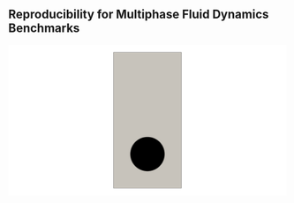 ## Reproducibility for Multiphase Fluid Dynamics Benchmarks

<p align="center"> <img src="analysis/RisingBubble/Case2-benchmark.gif" width="600" style="border:none;background:none;"/> </p>
